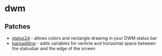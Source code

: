 # dwm
## Patches
- [status2d](https://dwm.suckless.org/patches/status2d/) - allows colors and rectangle drawing in your DWM status bar
- [barpadding](https://dwm.suckless.org/patches/barpadding/) - adds variables for verticle and horizontal space between the statusbar and the edge of the screen
